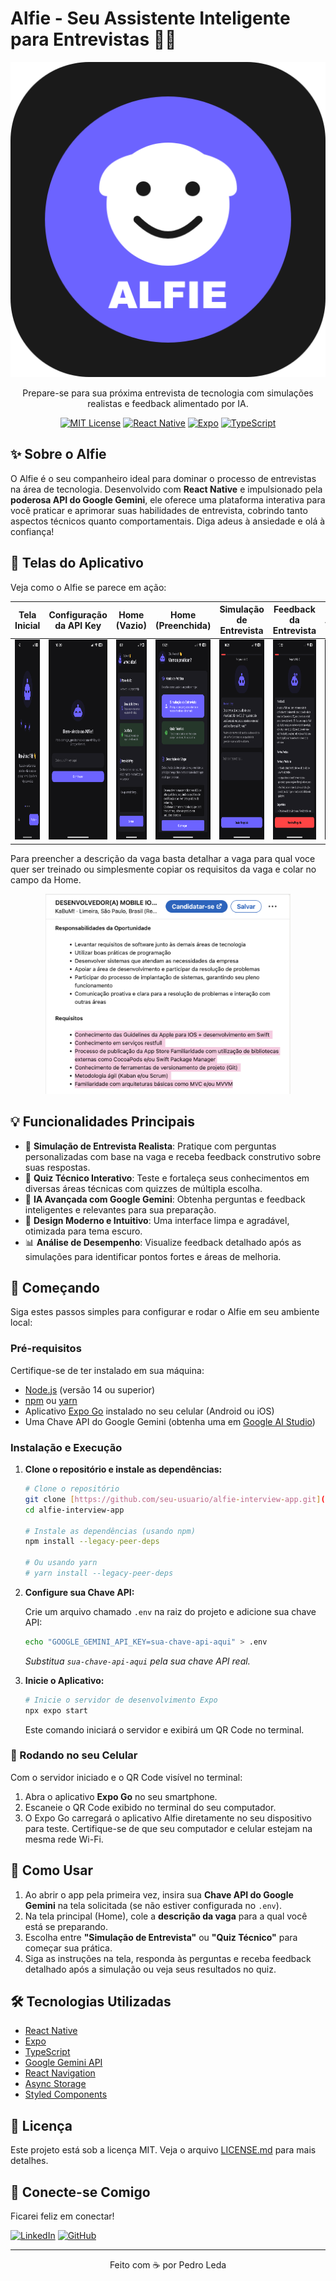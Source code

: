 # Alfie - Seu Assistente Inteligente para Entrevistas 🚀🤖

<div align="center">

![Alfie Logo](assets/icon.png)

</div>

<p align="center">Prepare-se para sua próxima entrevista de tecnologia com simulações realistas e feedback alimentado por IA.</p>

<div align="center">

[![MIT License](https://img.shields.io/badge/License-MIT-green.svg)](https://choosealicense.com/licenses/mit/)
[![React Native](https://img.shields.io/badge/React_Native-20232A?style=flat&logo=react&logoColor=61DAFB)](https://reactnative.dev/)
[![Expo](https://img.shields.io/badge/Expo-000020?style=flat&logo=expo&logoColor=white)](https://expo.dev/)
[![TypeScript](https://img.shields.io/badge/TypeScript-007ACC?style=flat&logo=typescript&logoColor=white)](https://www.typescriptlang.org/)

</div>

## ✨ Sobre o Alfie

O Alfie é o seu companheiro ideal para dominar o processo de entrevistas na área de tecnologia. Desenvolvido com **React Native** e impulsionado pela **poderosa API do Google Gemini**, ele oferece uma plataforma interativa para você praticar e aprimorar suas habilidades de entrevista, cobrindo tanto aspectos técnicos quanto comportamentais. Diga adeus à ansiedade e olá à confiança!

## 📸 Telas do Aplicativo

Veja como o Alfie se parece em ação:

|                                        Tela Inicial                                        |                                       Configuração da API Key                                        |                                               Home (Vazio)                                                |                                                Home (Preenchida)                                                |                                       Simulação de Entrevista                                        |                                       Feedback da Entrevista                                        |                                       Quiz Técnico                                        |
| :----------------------------------------------------------------------------------------: | :--------------------------------------------------------------------------------------------------: | :-------------------------------------------------------------------------------------------------------: | :-------------------------------------------------------------------------------------------------------------: | :--------------------------------------------------------------------------------------------------: | :-------------------------------------------------------------------------------------------------: | :---------------------------------------------------------------------------------------: |
| <img src="assets/screenshots/1.png" width="180" height="320" alt="Tela Inicial do Alfie"/> | <img src="assets/screenshots/2.png" width="180" height="320" alt="Tela de configuração da API Key"/> | <img src="assets/screenshots/3.png" width="180" height="320" alt="Tela Home antes de configurar a vaga"/> | <img src="assets/screenshots/4.png" width="180" height="320" alt="Tela Home com descrição da vaga preenchida"/> | <img src="assets/screenshots/5.png" width="180" height="320" alt="Tela de Simulação de Entrevista"/> | <img src="assets/screenshots/6.png" width="180" height="320" alt="Tela de Feedback da Entrevista"/> | <img src="assets/screenshots/7.png" width="180" height="320" alt="Tela de Quiz Técnico"/> |

Para preencher a descrição da vaga basta detalhar a vaga para qual voce quer ser treinado ou simplesmente copiar os requisitos da vaga e colar no campo da Home.

<div align="center">
<img src="assets/screenshots/requisitos.png" height="320" alt="Exemplo de preenchimento da vaga"/>
</div>

## 💡 Funcionalidades Principais

- 🎯 **Simulação de Entrevista Realista**: Pratique com perguntas personalizadas com base na vaga e receba feedback construtivo sobre suas respostas.
- 📝 **Quiz Técnico Interativo**: Teste e fortaleça seus conhecimentos em diversas áreas técnicas com quizzes de múltipla escolha.
- 🧠 **IA Avançada com Google Gemini**: Obtenha perguntas e feedback inteligentes e relevantes para sua preparação.
- 🌙 **Design Moderno e Intuitivo**: Uma interface limpa e agradável, otimizada para tema escuro.
- 📊 **Análise de Desempenho**: Visualize feedback detalhado após as simulações para identificar pontos fortes e áreas de melhoria.

## 🚀 Começando

Siga estes passos simples para configurar e rodar o Alfie em seu ambiente local:

### Pré-requisitos

Certifique-se de ter instalado em sua máquina:

- [Node.js](https://nodejs.org/) (versão 14 ou superior)
- [npm](https://www.npmjs.com/get-npm) ou [yarn](https://yarnpkg.com/)
- Aplicativo [Expo Go](https://expo.dev/client) instalado no seu celular (Android ou iOS)
- Uma Chave API do Google Gemini (obtenha uma em [Google AI Studio](https://aistudio.google.com/))

### Instalação e Execução

1.  **Clone o repositório e instale as dependências:**

    ```bash
    # Clone o repositório
    git clone [https://github.com/seu-usuario/alfie-interview-app.git](https://github.com/seu-usuario/alfie-interview-app.git)
    cd alfie-interview-app

    # Instale as dependências (usando npm)
    npm install --legacy-peer-deps

    # Ou usando yarn
    # yarn install --legacy-peer-deps
    ```

2.  **Configure sua Chave API:**

    Crie um arquivo chamado `.env` na raiz do projeto e adicione sua chave API:

    ```bash
    echo "GOOGLE_GEMINI_API_KEY=sua-chave-api-aqui" > .env
    ```

    _Substitua `sua-chave-api-aqui` pela sua chave API real._

3.  **Inicie o Aplicativo:**

    ```bash
    # Inicie o servidor de desenvolvimento Expo
    npx expo start
    ```

    Este comando iniciará o servidor e exibirá um QR Code no terminal.

### 📱 Rodando no seu Celular

Com o servidor iniciado e o QR Code visível no terminal:

1.  Abra o aplicativo **Expo Go** no seu smartphone.
2.  Escaneie o QR Code exibido no terminal do seu computador.
3.  O Expo Go carregará o aplicativo Alfie diretamente no seu dispositivo para teste. Certifique-se de que seu computador e celular estejam na mesma rede Wi-Fi.

## 🎯 Como Usar

1.  Ao abrir o app pela primeira vez, insira sua **Chave API do Google Gemini** na tela solicitada (se não estiver configurada no `.env`).
2.  Na tela principal (Home), cole a **descrição da vaga** para a qual você está se preparando.
3.  Escolha entre **"Simulação de Entrevista"** ou **"Quiz Técnico"** para começar sua prática.
4.  Siga as instruções na tela, responda às perguntas e receba feedback detalhado após a simulação ou veja seus resultados no quiz.

## 🛠️ Tecnologias Utilizadas

- [React Native](https://reactnative.dev/)
- [Expo](https://expo.dev/)
- [TypeScript](https://www.typescriptlang.org/)
- [Google Gemini API](https://ai.google.dev/)
- [React Navigation](https://reactnavigation.org/)
- [Async Storage](https://react-native-async-storage.github.io/async-storage/)
- [Styled Components](https://styled-components.com/)

## 📄 Licença

Este projeto está sob a licença MIT. Veja o arquivo [LICENSE.md](LICENSE.md) para mais detalhes.

## 🤝 Conecte-se Comigo

Ficarei feliz em conectar!

[![LinkedIn](https://img.shields.io/badge/LinkedIn-0077B5?style=for-the-badge&logo=linkedin&logoColor=white)](https://www.linkedin.com/in/pedroleda)
[![GitHub](https://img.shields.io/badge/GitHub-100000?style=for-the-badge&logo=github&logoColor=white)](https://github.com/pedrinholeda)

---

<div align="center">
Feito com ☕️ por Pedro Leda
</div>
